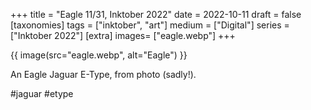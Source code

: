 +++
title = "Eagle 11/31, Inktober 2022"
date = 2022-10-11
draft =  false
[taxonomies]
tags = ["inktober", "art"]
medium = ["Digital"]
series = ["Inktober 2022"]
[extra]
images= ["eagle.webp"]
+++

{{ image(src="eagle.webp", alt="Eagle") }}

An Eagle Jaguar E-Type, from photo (sadly!).

\#jaguar \#etype
